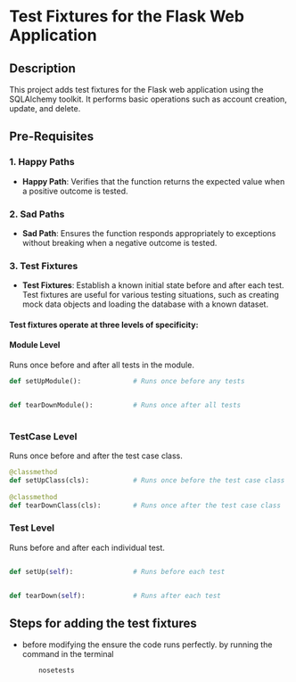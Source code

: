 # Test Fixtures for the Flask Web Application

## Description
This project adds test fixtures for the Flask web application using the SQLAlchemy toolkit. It performs basic operations such as account creation, update, and delete.

## Pre-Requisites

### 1. Happy Paths
- **Happy Path**: Verifies that the function returns the expected value when a positive outcome is tested.

### 2. Sad Paths
- **Sad Path**: Ensures the function responds appropriately to exceptions without breaking when a negative outcome is tested.

### 3. Test Fixtures
- **Test Fixtures**: Establish a known initial state before and after each test. Test fixtures are useful for various testing situations, such as creating mock data objects and loading the database with a known dataset.

#### Test fixtures operate at three levels of specificity:

#### Module Level
Runs once before and after all tests in the module.

```python
def setUpModule():             # Runs once before any tests


def tearDownModule():          # Runs once after all tests
    
```

### TestCase Level
Runs once before and after the test case class.

``` python
@classmethod
def setUpClass(cls):           # Runs once before the test case class
    
@classmethod
def tearDownClass(cls):        # Runs once after the test case class

```

### Test Level
Runs before and after each individual test.

``` python

def setUp(self):               # Runs before each test


def tearDown(self):            # Runs after each test

```

## Steps for adding the test fixtures

* before modifying the ensure the code runs perfectly. by running the command in the terminal
   
   ``` bash
       nosetests
   ```